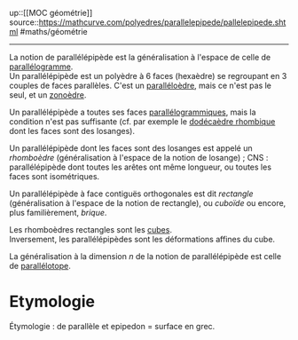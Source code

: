 up::[[MOC géométrie]]
source::https://mathcurve.com/polyedres/parallelepipede/pallelepipede.shtml
#maths/géométrie

----

La notion de parallélépipède est la généralisation à l'espace de celle de [parallélogramme](https://mathcurve.com/polyedres/parallelogramme/parallelogramme.shtml).  
Un parallélépipède est un polyèdre à 6 faces (hexaèdre) se regroupant en 3 couples de faces parallèles. C'est un [paralléloèdre](https://mathcurve.com/polyedres/paralleloedre/paralleloedre.shtml), mais ce n'est pas le seul, et un [zonoèdre](https://mathcurve.com/polyedres/zonaedre/zonaedre.shtml).

Un parallélépipède a toutes ses faces [parallélogrammiques](https://mathcurve.com/polyedres/parallelogramme/parallelogramme.shtml), mais la condition n'est pas suffisante (cf. par exemple le [dodécaèdre rhombique](https://mathcurve.com/polyedres/dodecaedre_rhombique/dodecaedre_rhombique.shtml) dont les faces sont des losanges).

Un parallélépipède dont les faces sont des losanges est appelé un _rhomboèdre_ (généralisation à l'espace de la notion de losange) ; CNS : parallélépipède dont toutes les arêtes ont même longueur, ou toutes les faces sont isométriques.

Un parallélépipède à face contiguës orthogonales est dit _rectangle_ (généralisation à l'espace de la notion de rectangle), ou _cuboïde_ ou encore, plus familièrement, _brique_.

Les rhomboèdres rectangles sont les [cubes](https://mathcurve.com/polyedres/cube/cube.shtml).  
Inversement, les parallélépipèdes sont les déformations affines du cube.

La généralisation à la dimension _n_ de la notion de parallélépipède est celle de [parallélotope](https://mathcurve.com/polyedres/parallelotope/parallelotope.shtml).

# Etymologie

Étymologie : de parallèle et epipedon = surface en grec.

